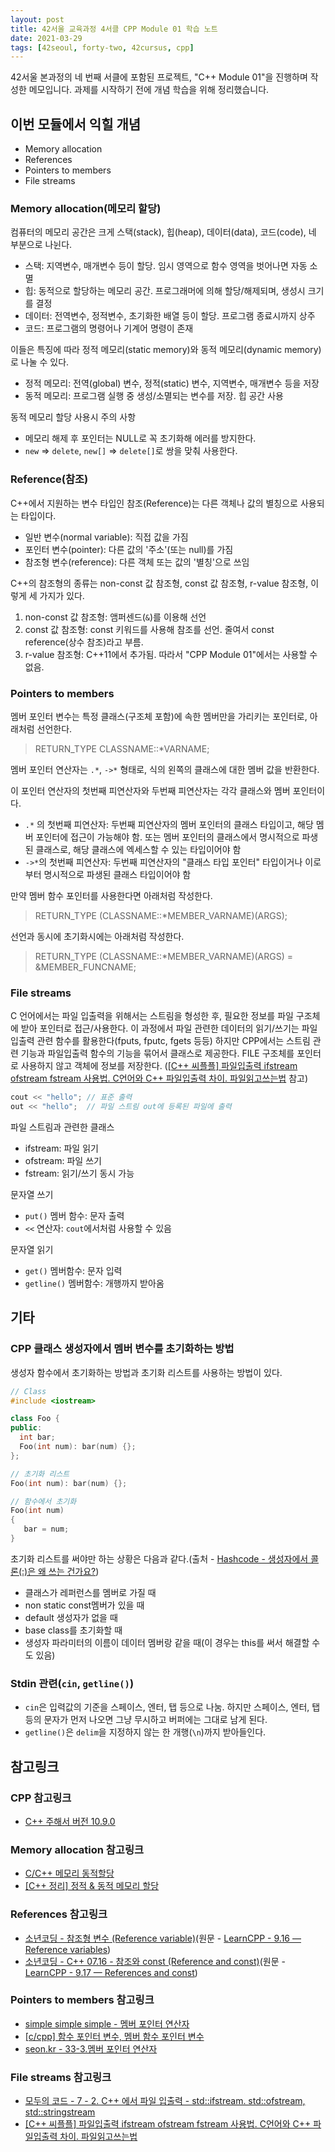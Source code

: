 ```yaml
---
layout: post
title: 42서울 교육과정 4서클 CPP Module 01 학습 노트
date: 2021-03-29
tags: [42seoul, forty-two, 42cursus, cpp]
---
```


42서울 본과정의 네 번째 서클에 포함된 프로젝트, "C++ Module 01"을 진행하며 작성한 메모입니다. 과제를 시작하기 전에 개념 학습을 위해 정리했습니다.

## 이번 모듈에서 익힐 개념

- Memory allocation
- References
- Pointers to members
- File streams

### Memory allocation(메모리 할당)

컴퓨터의 메모리 공간은 크게 스택(stack), 힙(heap), 데이터(data), 코드(code), 네 부분으로 나뉜다.

- 스택: 지역변수, 매개변수 등이 할당. 임시 영역으로 함수 영역을 벗어나면 자동 소멸
- 힙: 동적으로 할당하는 메모리 공간. 프로그래머에 의해 할당/해제되며, 생성시 크기를 결정
- 데이터: 전역변수, 정적변수, 초기화한 배열 등이 할당. 프로그램 종료시까지 상주
- 코드: 프로그램의 명령어나 기계어 명령이 존재

이들은 특징에 따라 정적 메모리(static memory)와 동적 메모리(dynamic memory)로 나눌 수 있다.

- 정적 메모리: 전역(global) 변수, 정적(static) 변수, 지역변수, 매개변수 등을 저장
- 동적 메모리: 프로그램 실행 중 생성/소멸되는 변수를 저장. 힙 공간 사용

동적 메모리 할당 사용시 주의 사항

- 메모리 해제 후 포인터는 NULL로 꼭 초기화해 에러를 방지한다.
- `new` => `delete`, `new[]` => `delete[]`로 쌍을 맞춰 사용한다.

### Reference(참조)

C++에서 지원하는 변수 타입인 참조(Reference)는 다른 객체나 값의 별칭으로 사용되는 타입이다.

- 일반 변수(normal variable): 직접 값을 가짐
- 포인터 변수(pointer): 다른 값의 '주소'(또는 null)를 가짐
- 참조형 변수(reference): 다른 객체 또는 값의 '별칭'으로 쓰임

C++의 참조형의 종류는 non-const 값 참조형, const 값 참조형, r-value 참조형, 이렇게 세 가지가 있다.

1. non-const 값 참조형: 앰퍼센드(`&`)를 이용해 선언
2. const 값 참조형: const 키워드를 사용해 참조를 선언. 줄여서 const reference(상수 참조)라고 부름.
3. r-value 참조형: C++11에서 추가됨. 따라서 "CPP Module 01"에서는 사용할 수 없음.

### Pointers to members

멤버 포인터 변수는 특정 클래스(구조체 포함)에 속한 멤버만을 가리키는 포인터로, 아래처럼 선언한다.

> RETURN_TYPE CLASSNAME::*VARNAME;

멤버 포인터 연산자는 `.*`, `->*` 형태로, 식의 왼쪽의 클래스에 대한 멤버 값을 반환한다.

이 포인터 연산자의 첫번째 피연산자와 두번째 피연산자는 각각 클래스와 멤버 포인터이다.

- `.*` 의 첫번째 피연산자: 두번째 피연산자의 멤버 포인터의 클래스 타입이고, 해당 멤버 포인터에 접근이 가능해야 함. 또는 멤버 포인터의 클래스에서 명시적으로 파생된 클래스로, 해당 클래스에 엑세스할 수 있는 타입이어야 함
- `->*`의 첫번째 피연산자: 두번째 피연산자의 "클래스 타입 포인터" 타입이거나 이로부터 명시적으로 파생된 클래스 타입이어야 함

만약 멤버 함수 포인터를 사용한다면 아래처럼 작성한다.

> RETURN_TYPE (CLASSNAME::*MEMBER_VARNAME)(ARGS);

선언과 동시에 초기화시에는 아래처럼 작성한다.

> RETURN_TYPE (CLASSNAME::*MEMBER_VARNAME)(ARGS) = &MEMBER_FUNCNAME;

### File streams

C 언어에서는 파일 입출력을 위해서는 스트림을 형성한 후, 필요한 정보를 파일 구조체에 받아 포인터로 접근/사용한다. 이 과정에서 파일 관련한 데이터의 읽기/쓰기는 파일입출력 관련 함수를 활용한다(fputs, fputc, fgets 등등) 하지만 CPP에서는 스트림 관련 기능과 파일입출력 함수의 기능을 묶어서 클래스로 제공한다. FILE 구조체를 포인터로 사용하지 않고 객체에 정보를 저장한다. ([[C++ 씨플플] 파일입출력 ifstream ofstream fstream 사용법. C언어와 C++ 파일입출력 차이. 파일읽고쓰는법](https://jhnyang.tistory.com/363) 참고)

```cpp
cout << "hello"; // 표준 출력
out << "hello";  // 파일 스트림 out에 등록된 파일에 출력
```

파일 스트림과 관련한 클래스

- ifstream: 파일 읽기
- ofstream: 파일 쓰기
- fstream: 읽기/쓰기 동시 가능

문자열 쓰기

- `put()` 멤버 함수: 문자 출력
- `<<` 연산자: `cout`에서처럼 사용할 수 있음

문자열 읽기

- `get()` 멤버함수: 문자 입력
- `getline()` 멤버함수: 개행까지 받아옴

## 기타

### CPP 클래스 생성자에서 멤버 변수를 초기화하는 방법

생성자 함수에서 초기화하는 방법과 초기화 리스트를 사용하는 방법이 있다.

```cpp
// Class
#include <iostream>

class Foo {
public:
  int bar;
  Foo(int num): bar(num) {};
};

// 초기화 리스트
Foo(int num): bar(num) {};

// 함수에서 초기화
Foo(int num)
{
   bar = num;
}
```

초기화 리스트를 써야만 하는 상황은 다음과 같다.(출처 - [Hashcode - 생성자에서 콜론(:)은 왜 쓰는 건가요?](https://hashcode.co.kr/questions/629/생성자에서-콜론은-왜-쓰는-건가요))

- 클래스가 레퍼런스를 멤버로 가질 때
- non static const멤버가 있을 때
- default 생성자가 없을 때
- base class를 초기화할 때
- 생성자 파라미터의 이름이 데이터 멤버랑 같을 때(이 경우는 this를 써서 해결할 수도 있음)

### Stdin 관련(`cin`, `getline()`)

- `cin`은 입력값의 기준을 스페이스, 엔터, 탭 등으로 나눔. 하지만 스페이스, 엔터, 탭 등의 문자가 먼저 나오면 그냥 무시하고 버퍼에는 그대로 남게 된다.
- `getline()`은 `delim`을 지정하지 않는 한 개행(`\n`)까지 받아들인다.

## 참고링크

### CPP 참고링크

- [C++ 주해서 버전 10.9.0](https://c-annotationskr.sourceforge.io/cplusplus.html)

### Memory allocation 참고링크

- [C/C++ 메모리 동적할당](https://yeolco.tistory.com/117)
- [[C++ 정리] 정적 & 동적 메모리 할당](https://myblog.opendocs.co.kr/archives/1301)

### References 참고링크

- [소년코딩 - 참조형 변수 (Reference variable)](https://boycoding.tistory.com/207)(원문 - [LearnCPP - 9.16 — Reference variables](https://www.learncpp.com/cpp-tutorial/references/))
- [소년코딩 - C++ 07.16 - 참조와 const (Reference and const)](https://boycoding.tistory.com/208)(원문 - [LearnCPP - 9.17 — References and const](https://www.learncpp.com/cpp-tutorial/references-and-const/))

### Pointers to members 참고링크

- [simple simple simple - 멤버 포인터 연산자](https://appplant.tistory.com/53)
- [[c/cpp] 함수 포인터 변수, 멤버 함수 포인터 변수](http://blog.naver.com/PostView.nhn?blogId=kyed203&logNo=220083076167)
- [seon.kr - 33-3.멤버 포인터 연산자](http://www.soen.kr/lecture/ccpp/cpp3/33-3-1.htm)

### File streams 참고링크

- [모두의 코드 - 7 - 2. C++ 에서 파일 입출력 - std::ifstream. std::ofstream, std::stringstream](https://modoocode.com/215)
- [[C++ 씨플플] 파일입출력 ifstream ofstream fstream 사용법. C언어와 C++ 파일입출력 차이. 파일읽고쓰는법](https://jhnyang.tistory.com/363)
